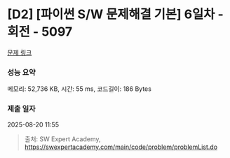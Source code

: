 # [D2] [파이썬 S/W 문제해결 기본] 6일차 - 회전 - 5097 

[문제 링크](https://swexpertacademy.com/main/code/problem/problemDetail.do?contestProbId=AWTVjgHKbn8DFAVT) 

### 성능 요약

메모리: 52,736 KB, 시간: 55 ms, 코드길이: 186 Bytes

### 제출 일자

2025-08-20 11:55



> 출처: SW Expert Academy, https://swexpertacademy.com/main/code/problem/problemList.do